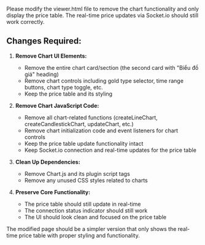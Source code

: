 Please modify the viewer.html file to remove the chart functionality and only display the price table. The real-time price updates via Socket.io should still work correctly.

## Changes Required:

1. **Remove Chart UI Elements:**

   - Remove the entire chart card/section (the second card with "Biểu đồ giá" heading)
   - Remove chart controls including gold type selector, time range buttons, chart type toggle, etc.
   - Keep the price table and its styling

2. **Remove Chart JavaScript Code:**

   - Remove all chart-related functions (createLineChart, createCandlestickChart, updateChart, etc.)
   - Remove chart initialization code and event listeners for chart controls
   - Keep the price table update functionality intact
   - Keep Socket.io connection and real-time updates for the price table

3. **Clean Up Dependencies:**

   - Remove Chart.js and its plugin script tags
   - Remove any unused CSS styles related to charts

4. **Preserve Core Functionality:**
   - The price table should still update in real-time
   - The connection status indicator should still work
   - The UI should look clean and focused on the price table

The modified page should be a simpler version that only shows the real-time price table with proper styling and functionality.
